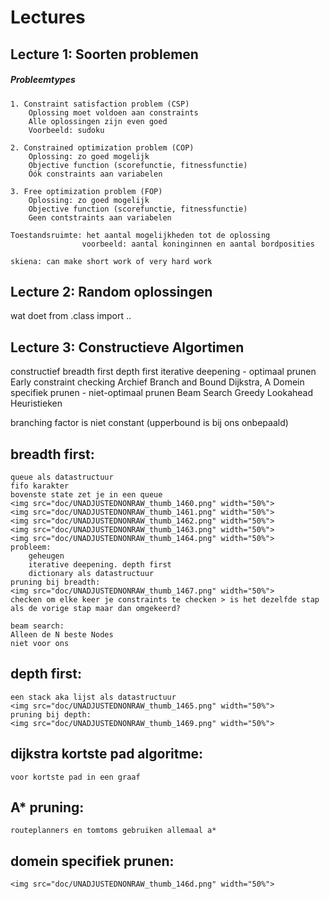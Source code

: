 # Lectures



## Lecture 1: Soorten problemen

##### Probleemtypes
	1. Constraint satisfaction problem (CSP)
		Oplossing moet voldoen aan constraints
		Alle oplossingen zijn even goed
		Voorbeeld: sudoku
	
	2. Constrained optimization problem (COP)
		Oplossing: zo goed mogelijk
		Objective function (scorefunctie, fitnessfunctie)
		Óók constraints aan variabelen 
	
	3. Free optimization problem (FOP)
		Oplossing: zo goed mogelijk
		Objective function (scorefunctie, fitnessfunctie)
		Geen contstraints aan variabelen
	
	Toestandsruimte: het aantal mogelijkheden tot de oplossing 
					voorbeeld: aantal koninginnen en aantal bordposities
	
	skiena: can make short work of very hard work
		

## Lecture 2: Random oplossingen

wat doet from .class import ..
 

## Lecture 3: Constructieve Algortimen
constructief
	breadth first
	depth first
	iterative deepening
		- optimaal prunen
			Early constraint checking
			Archief
			Branch and Bound
			Dijkstra, A
			Domein specifiek prunen
		- niet-optimaal prunen
			Beam Search
			Greedy Lookahead
			Heuristieken

branching factor is niet constant (upperbound is bij ons onbepaald)


breadth first:
--------------------
	queue als datastructuur
	fifo karakter
	bovenste state zet je in een queue 
	<img src="doc/UNADJUSTEDNONRAW_thumb_1460.png" width="50%">
	<img src="doc/UNADJUSTEDNONRAW_thumb_1461.png" width="50%">
	<img src="doc/UNADJUSTEDNONRAW_thumb_1462.png" width="50%">
	<img src="doc/UNADJUSTEDNONRAW_thumb_1463.png" width="50%">
	<img src="doc/UNADJUSTEDNONRAW_thumb_1464.png" width="50%">
	probleem:
		geheugen
		iterative deepening. depth first
		dictionary als datastructuur
	pruning bij breadth:
	<img src="doc/UNADJUSTEDNONRAW_thumb_1467.png" width="50%">
	checken om elke keer je constraints te checken > is het dezelfde stap als de vorige stap maar dan omgekeerd?

	beam search:
	Alleen de N beste Nodes 
	niet voor ons


depth first:
--------------------
	een stack aka lijst als datastructuur
	<img src="doc/UNADJUSTEDNONRAW_thumb_1465.png" width="50%">
	pruning bij depth:
	<img src="doc/UNADJUSTEDNONRAW_thumb_1469.png" width="50%">


dijkstra kortste pad algoritme:
--------------------
	voor kortste pad in een graaf

A* pruning:
--------------------
	routeplanners en tomtoms gebruiken allemaal a*


domein specifiek prunen:
--------------------
	<img src="doc/UNADJUSTEDNONRAW_thumb_146d.png" width="50%">
